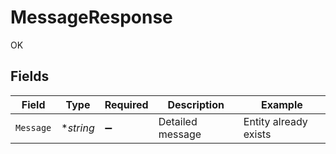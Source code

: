 # MessageResponse

OK


## Fields

| Field                 | Type                  | Required              | Description           | Example               |
| --------------------- | --------------------- | --------------------- | --------------------- | --------------------- |
| `Message`             | **string*             | :heavy_minus_sign:    | Detailed message      | Entity already exists |